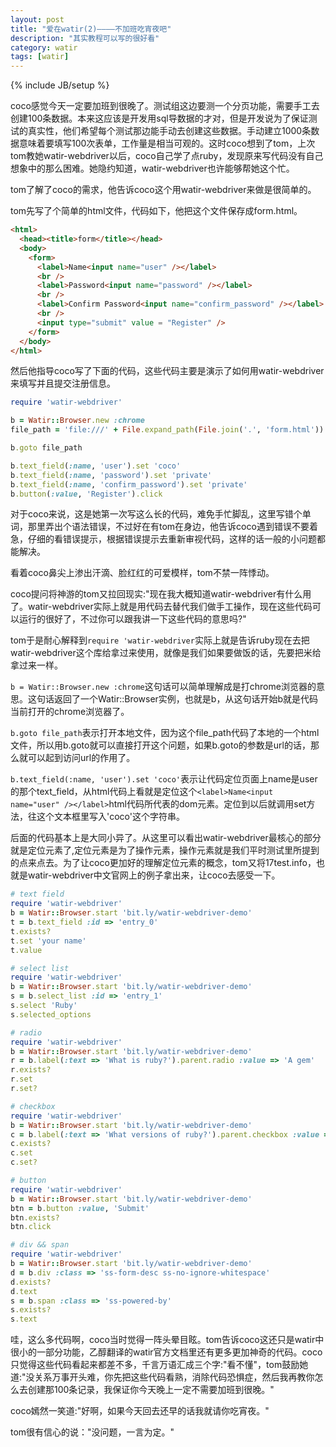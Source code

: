 ```yaml
---
layout: post
title: "爱在watir(2)————不加班吃宵夜吧"
description: "其实教程可以写的很好看"
category: watir
tags: [watir]
---
```

{% include JB/setup %}

coco感觉今天一定要加班到很晚了。测试组这边要测一个分页功能，需要手工去创建100条数据。本来这应该是开发用sql导数据的才对，但是开发说为了保证测试的真实性，他们希望每个测试那边能手动去创建这些数据。手动建立1000条数据意味着要填写100次表单，工作量是相当可观的。这时coco想到了tom，上次tom教她watir-webdriver以后，coco自己学了点ruby，发现原来写代码没有自己想象中的那么困难。她隐约知道，watir-webdriver也许能够帮她这个忙。

tom了解了coco的需求，他告诉coco这个用watir-webdriver来做是很简单的。

tom先写了个简单的html文件，代码如下，他把这个文件保存成form.html。

```html
<html>
  <head><title>form</title></head>
  <body>
    <form>
      <label>Name<input name="user" /></label>
      <br />
      <label>Password<input name="password" /></label>
      <br />
      <label>Confirm Password<input name="confirm_password" /></label>
      <br />
      <input type="submit" value = "Register" />
    </form>
  </body>
</html>
```

然后他指导coco写了下面的代码，这些代码主要是演示了如何用watir-webdriver来填写并且提交注册信息。

```ruby
require 'watir-webdriver'

b = Watir::Browser.new :chrome
file_path = 'file:///' + File.expand_path(File.join('.', 'form.html'))

b.goto file_path

b.text_field(:name, 'user').set 'coco'
b.text_field(:name, 'password').set 'private'
b.text_field(:name, 'confirm_password').set 'private'
b.button(:value, 'Register').click

```

对于coco来说，这是她第一次写这么长的代码，难免手忙脚乱，这里写错个单词，那里弄出个语法错误，不过好在有tom在身边，他告诉coco遇到错误不要着急，仔细的看错误提示，根据错误提示去重新审视代码，这样的话一般的小问题都能解决。

看着coco鼻尖上渗出汗滴、脸红红的可爱模样，tom不禁一阵悸动。

coco提问将神游的tom又拉回现实:"现在我大概知道watir-webdriver有什么用了。watir-webdriver实际上就是用代码去替代我们做手工操作，现在这些代码可以运行的很好了，不过你可以跟我讲一下这些代码的意思吗?"

tom于是耐心解释到```require 'watir-webdriver```实际上就是告诉ruby现在去把watir-webdriver这个库给拿过来使用，就像是我们如果要做饭的话，先要把米给拿过来一样。

```b = Watir::Browser.new :chrome```这句话可以简单理解成是打chrome浏览器的意思。这句话返回了一个Watir::Browser实例，也就是b，从这句话开始b就是代码当前打开的chrome浏览器了。

```b.goto file_path```表示打开本地文件，因为这个file_path代码了本地的一个html文件，所以用b.goto就可以直接打开这个问题，如果b.goto的参数是url的话，那么就可以起到访问url的作用了。

```b.text_field(:name, 'user').set 'coco'```表示让代码定位页面上name是user的那个text_field，从html代码上看就是定位这个```<label>Name<input name="user" /></label>```html代码所代表的dom元素。定位到以后就调用set方法，往这个文本框里写入'coco'这个字符串。

后面的代码基本上是大同小异了。从这里可以看出watir-webdriver最核心的部分就是定位元素了,定位元素是为了操作元素，操作元素就是我们平时测试里所提到的点来点去。为了让coco更加好的理解定位元素的概念，tom又将17test.info，也就是watir-webdriver中文官网上的例子拿出来，让coco去感受一下。

```ruby
# text field
require 'watir-webdriver'
b = Watir::Browser.start 'bit.ly/watir-webdriver-demo'
t = b.text_field :id => 'entry_0'
t.exists?
t.set 'your name'
t.value

# select list
require 'watir-webdriver'
b = Watir::Browser.start 'bit.ly/watir-webdriver-demo'
s = b.select_list :id => 'entry_1'
s.select 'Ruby'
s.selected_options

# radio
require 'watir-webdriver'
b = Watir::Browser.start 'bit.ly/watir-webdriver-demo'
r = b.label(:text => 'What is ruby?').parent.radio :value => 'A gem'
r.exists?
r.set
r.set?

# checkbox
require 'watir-webdriver'
b = Watir::Browser.start 'bit.ly/watir-webdriver-demo'
c = b.label(:text => 'What versions of ruby?').parent.checkbox :value => '1.9.2'
c.exists?
c.set
c.set?

# button
require 'watir-webdriver'
b = Watir::Browser.start 'bit.ly/watir-webdriver-demo'
btn = b.button :value, 'Submit'
btn.exists?
btn.click

# div && span
require 'watir-webdriver'
b = Watir::Browser.start 'bit.ly/watir-webdriver-demo'
d = b.div :class => 'ss-form-desc ss-no-ignore-whitespace'
d.exists?
d.text
s = b.span :class => 'ss-powered-by'
s.exists?
s.text
```

哇，这么多代码啊，coco当时觉得一阵头晕目眩。tom告诉coco这还只是watir中很小的一部分功能，乙醇翻译的watir官方文档里还有更多更加神奇的代码。coco只觉得这些代码看起来都差不多，千言万语汇成三个字:"看不懂"，tom鼓励她道:"没关系万事开头难，你先把这些代码看熟，消除代码恐惧症，然后我再教你怎么去创建那100条记录，我保证你今天晚上一定不需要加班到很晚。"

coco嫣然一笑道:"好啊，如果今天回去还早的话我就请你吃宵夜。"

tom很有信心的说："没问题，一言为定。"


